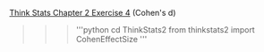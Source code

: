 [Think Stats Chapter 2 Exercise 4](http://greenteapress.com/thinkstats2/html/thinkstats2003.html#toc24) (Cohen's d)

>>> '''python
cd ThinkStats2
from thinkstats2 import CohenEffectSize
'''
